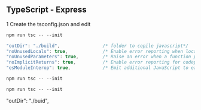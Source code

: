 ## TypeScript - Express

1 Create the tsconfig.json and edit

```TypeScript
npm run tsc -- --init
```

```TypeScript
"outDir": "./build",                /* folder to copile javascript*/
"noUnusedLocals": true,             /* Enable error reporting when local variables aren't read. */
"noUnusedParameters": true,         /* Raise an error when a function parameter isn't read. */
"noImplicitReturns": true,          /* Enable error reporting for codepaths that do not explicitly return in a function. */
"esModuleInterop": true,            /* Emit additional JavaScript to ease support for importing CommonJS modules. This enables 'allowSyntheticDefaultImports' for type compatibility. */
```

```TypeScript
npm run tsc -- --init
```

```TypeScript
npm run tsc -- --init
```

"outDir": "./buid",
